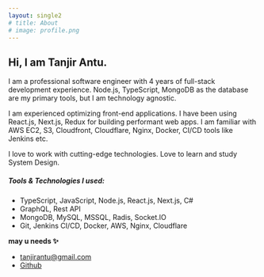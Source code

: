 ```yaml
---
layout: single2
# title: About
# image: profile.png
---
```


## Hi, I am Tanjir Antu.

I am a professional software engineer with 4 years of full-stack development experience. Node.js, TypeScript, MongoDB as the database are my primary tools, but I am technology agnostic.

I am experienced optimizing front-end applications. I have been using React.js, Next.js, Redux for building performant web apps. I am familiar with AWS EC2, S3, Cloudfront, Cloudflare, Nginx, Docker, CI/CD tools like Jenkins etc.

I love to work with cutting-edge technologies. Love to learn and study System Design.

##### Tools & Technologies I used:

-   TypeScript, JavaScript, Node.js, React.js, Next.js, C#
-   GraphQL, Rest API
-   MongoDB, MySQL, MSSQL, Radis, Socket.IO
-   Git, Jenkins CI/CD, Docker, AWS, Nginx, Cloudflare

**may u needs ✨**

-   tanjirantu@gmail.com
-   [Github](https://github.com/tanjirantu)
